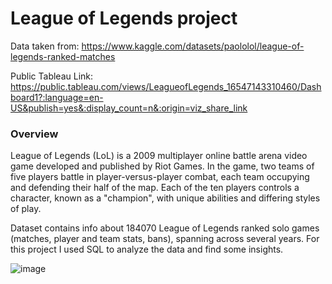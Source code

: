 # League of Legends project


Data taken from: https://www.kaggle.com/datasets/paololol/league-of-legends-ranked-matches

Public Tableau Link: https://public.tableau.com/views/LeagueofLegends_16547143310460/Dashboard1?:language=en-US&publish=yes&:display_count=n&:origin=viz_share_link


### Overview

League of Legends (LoL) is a 2009 multiplayer online battle arena video game developed and published by Riot Games. In the game, two teams of five players battle in player-versus-player combat, each team occupying and defending their half of the map. Each of the ten players controls a character, known as a "champion", with unique abilities and differing styles of play.

Dataset contains info about 184070 League of Legends ranked solo games (matches, player and team stats, bans), spanning across several years. For this project I used SQL to analyze the data and find some insights.

![image](https://user-images.githubusercontent.com/99446425/172064059-732880ba-46ea-4b3e-bb10-4206b7d86837.png)
